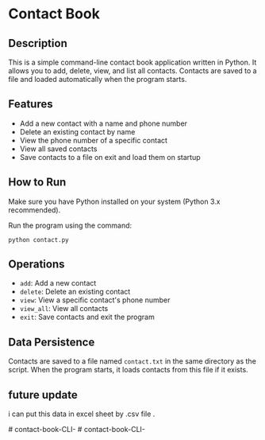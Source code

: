 # Contact Book

## Description
This is a simple command-line contact book application written in Python. It allows you to add, delete, view, and list all contacts. Contacts are saved to a file and loaded automatically when the program starts.

## Features
- Add a new contact with a name and phone number
- Delete an existing contact by name
- View the phone number of a specific contact
- View all saved contacts
- Save contacts to a file on exit and load them on startup

## How to Run
Make sure you have Python installed on your system (Python 3.x recommended).

Run the program using the command:
```
python contact.py
```

## Operations
- `add`: Add a new contact
- `delete`: Delete an existing contact
- `view`: View a specific contact's phone number
- `view_all`: View all contacts
- `exit`: Save contacts and exit the program

## Data Persistence
Contacts are saved to a file named `contact.txt` in the same directory as the script. When the program starts, it loads contacts from this file if it exists.

## future update
i can put this data in excel sheet by .csv file .


#   c o n t a c t - b o o k - C L I -  
 #   c o n t a c t - b o o k - C L I -  
 